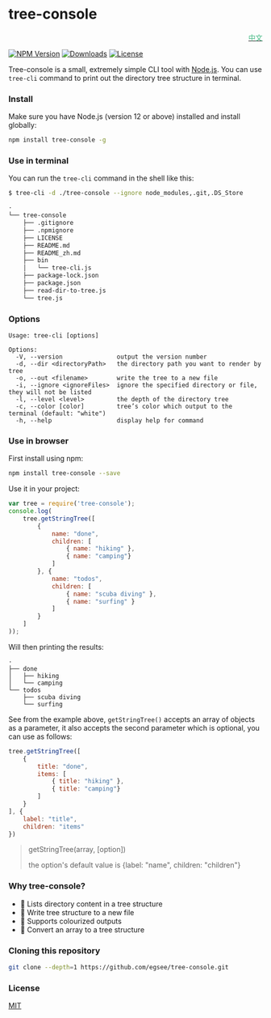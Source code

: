# tree-console 

<div align=right><a href="https://github.com/egsee/tree-console/blob/master/README_zh.md"><font color=#42b983>中文</font></a></div>
<p>
    <a href="https://www.npmjs.com/package/tree-console">
        <img src="https://img.shields.io/npm/v/tree-console" alt="NPM Version"></a>
    <a href="https://www.npmjs.org/package/tree-console">
        <img src="http://img.shields.io/npm/dm/tree-console.svg" alt="Downloads"></a>
    <a href="https://www.npmjs.com/package/tree-console">
        <img src="https://img.shields.io/npm/l/tree-console.svg?sanitize=true" alt="License"></a>
</p>

Tree-console is a small, extremely simple CLI tool with [Node.js](https://nodejs.org). You can use `tree-cli` command to print out the directory tree structure in terminal.
### Install

Make sure you have Node.js (version 12 or above) installed and install globally:

```sh
npm install tree-console -g
```

### Use in terminal

You can run the `tree-cli` command in the shell like this:

```sh
$ tree-cli -d ./tree-console --ignore node_modules,.git,.DS_Store

·
└── tree-console
    ├── .gitignore
    ├── .npmignore
    ├── LICENSE
    ├── README.md
    ├── README_zh.md
    ├── bin
    │   └── tree-cli.js
    ├── package-lock.json
    ├── package.json
    ├── read-dir-to-tree.js
    └── tree.js
```

### Options

```
Usage: tree-cli [options]

Options:
  -V, --version               output the version number
  -d, --dir <directoryPath>   the directory path you want to render by tree
  -o, --out <filename>        write the tree to a new file
  -i, --ignore <ignoreFiles>  ignore the specified directory or file, they will not be listed
  -l, --level <level>         the depth of the directory tree
  -c, --color [color]         tree’s color which output to the terminal (default: "white")
  -h, --help                  display help for command
```
### Use in browser

First install using npm:

```sh
npm install tree-console --save
```

Use it in your project:

```js
var tree = require('tree-console');
console.log(
    tree.getStringTree([
        {
            name: "done",
            children: [
                { name: "hiking" }, 
                { name: "camping"}
            ]
        }, {
            name: "todos",
            children: [
                { name: "scuba diving" },
                { name: "surfing" }
            ]
        }
    ]
));
```

Will then printing the results:
```
·
├── done
│   ├── hiking
│   └── camping
└── todos
    ├── scuba diving
    └── surfing
```
See from the example above, `getStringTree()` accepts an array of objects as a parameter, it also accepts the second parameter which is optional, you can use as follows:

```js
tree.getStringTree([
    {
        title: "done",
        items: [
            { title: "hiking" }, 
            { title: "camping"}
        ]
    }
], {
    label: "title",
    children: "items"
})
```
> getStringTree(array, [option])
>
> the option's default value is {label: "name", children: "children"}

### Why tree-console?
 * 🌲 Lists directory content in a tree structure
 * 📝 Write tree structure to a new file
 * 🌈 Supports colourized outputs
 * 🐬 Convert an array to a tree structure

### Cloning this repository

```sh
git clone --depth=1 https://github.com/egsee/tree-console.git
```
### License

[MIT](./LICENSE)
